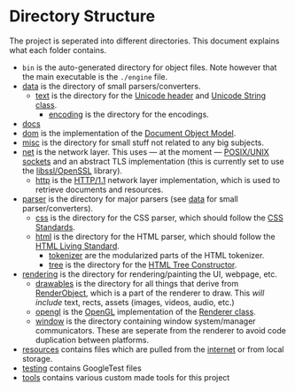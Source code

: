 # Directory Structure
The project is seperated into different directories. This document explains what each folder contains.

* `bin` is the auto-generated directory for object files. Note however that the main executable is the `./engine` file.
* [data](../data) is the directory of small parsers/converters.
  * [text](../data/text) is the directory for the [Unicode header](../data/text/unicode.hpp) and [Unicode String class](../data/text/ustring.cpp).
    * [encoding](../data/text/encoding) is the directory for the encodings.
* [docs](../docs)
* [dom](../dom) is the implementation of the [Document Object Model](https://dom.spec.whatwg.org/).
* [misc](../misc) is the directory for small stuff not related to any big subjects.
* [net](../net) is the network layer. This uses — at the moment — [POSIX/UNIX sockets](https://man.openbsd.org/socket.2) and an abstract TLS implementation (this is currently set to use the [libssl/OpenSSL](https://openssl.org/) library).
  * [http](../net/http) is the [HTTP/1.1](https://www.rfc-editor.org/rfc/rfc7230.html) network layer implementation, which is used to retrieve documents and resources.
* [parser](../parser) is the directory for major parsers (see [data](data) for small parser/converters).
  * [css](../parser/css) is the directory for the CSS parser, which should follow the [CSS Standards](https://www.w3.org/Style/CSS/Overview.en.html).
  * [html](../parser/html) is the directory for the HTML parser, which should follow the [HTML Living Standard](https://html.spec.whatwg.org/multipage/).
    * [tokenizer](../parser/html/tokenizer) are the modularized parts of the HTML tokenizer.
    * [tree](../parser/html/tree) is the directory for the [HTML Tree Constructor](https://html.spec.whatwg.org/multipage/parsing.html#tree-construction).
* [rendering](../rendering) is the directory for rendering/painting the UI, webpage, etc.
  * [drawables](../rendering/drawables) is the directory for all things that derive from [RenderObject](../rendering/render_object.hpp), which is a part of the renderer to draw. This *will include* text, rects, assets (images, videos, audio, etc.)
  * [opengl](../rendering/opengl) is the [OpenGL](https://opengl.org/) implementation of the [Renderer class](../rendering/renderer.hpp).
  * [window](../rendering/window) is the directory containing window system/manager communicators. These are seperate from the renderer to avoid code duplication between platforms.
* [resources](../resources) contains files which are pulled from the [internet](../net) or from local storage.
* [testing](../testing) contains GoogleTest files
* [tools](../tools) contains various custom made tools for this project
